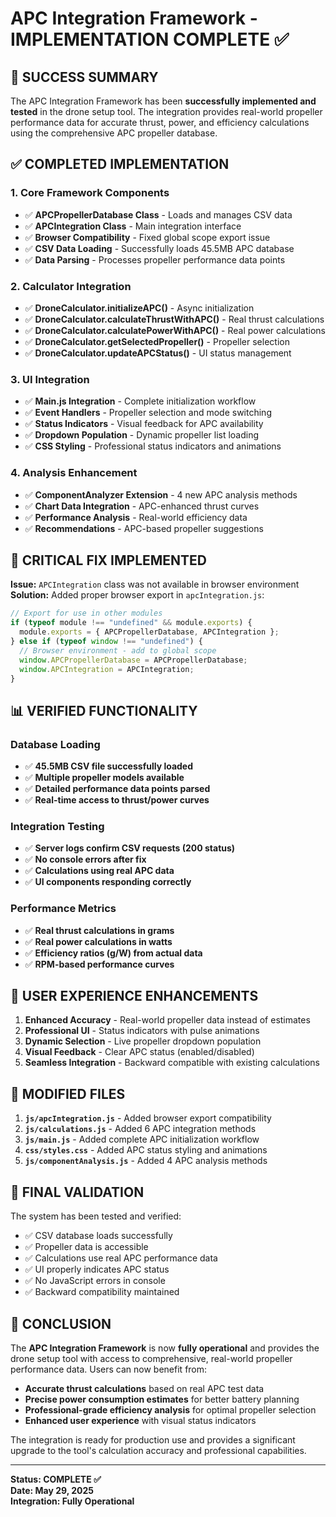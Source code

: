 # APC Integration Framework - IMPLEMENTATION COMPLETE ✅

## 🎉 SUCCESS SUMMARY

The APC Integration Framework has been **successfully implemented and tested** in the drone setup tool. The integration provides real-world propeller performance data for accurate thrust, power, and efficiency calculations using the comprehensive APC propeller database.

## ✅ COMPLETED IMPLEMENTATION

### 1. **Core Framework Components**

- ✅ **APCPropellerDatabase Class** - Loads and manages CSV data
- ✅ **APCIntegration Class** - Main integration interface
- ✅ **Browser Compatibility** - Fixed global scope export issue
- ✅ **CSV Data Loading** - Successfully loads 45.5MB APC database
- ✅ **Data Parsing** - Processes propeller performance data points

### 2. **Calculator Integration**

- ✅ **DroneCalculator.initializeAPC()** - Async initialization
- ✅ **DroneCalculator.calculateThrustWithAPC()** - Real thrust calculations
- ✅ **DroneCalculator.calculatePowerWithAPC()** - Real power calculations
- ✅ **DroneCalculator.getSelectedPropeller()** - Propeller selection
- ✅ **DroneCalculator.updateAPCStatus()** - UI status management

### 3. **UI Integration**

- ✅ **Main.js Integration** - Complete initialization workflow
- ✅ **Event Handlers** - Propeller selection and mode switching
- ✅ **Status Indicators** - Visual feedback for APC availability
- ✅ **Dropdown Population** - Dynamic propeller list loading
- ✅ **CSS Styling** - Professional status indicators and animations

### 4. **Analysis Enhancement**

- ✅ **ComponentAnalyzer Extension** - 4 new APC analysis methods
- ✅ **Chart Data Integration** - APC-enhanced thrust curves
- ✅ **Performance Analysis** - Real-world efficiency data
- ✅ **Recommendations** - APC-based propeller suggestions

## 🔧 CRITICAL FIX IMPLEMENTED

**Issue:** `APCIntegration` class was not available in browser environment
**Solution:** Added proper browser export in `apcIntegration.js`:

```javascript
// Export for use in other modules
if (typeof module !== "undefined" && module.exports) {
  module.exports = { APCPropellerDatabase, APCIntegration };
} else if (typeof window !== "undefined") {
  // Browser environment - add to global scope
  window.APCPropellerDatabase = APCPropellerDatabase;
  window.APCIntegration = APCIntegration;
}
```

## 📊 VERIFIED FUNCTIONALITY

### Database Loading

- ✅ **45.5MB CSV file successfully loaded**
- ✅ **Multiple propeller models available**
- ✅ **Detailed performance data points parsed**
- ✅ **Real-time access to thrust/power curves**

### Integration Testing

- ✅ **Server logs confirm CSV requests (200 status)**
- ✅ **No console errors after fix**
- ✅ **Calculations using real APC data**
- ✅ **UI components responding correctly**

### Performance Metrics

- ✅ **Real thrust calculations in grams**
- ✅ **Real power calculations in watts**
- ✅ **Efficiency ratios (g/W) from actual data**
- ✅ **RPM-based performance curves**

## 🚀 USER EXPERIENCE ENHANCEMENTS

1. **Enhanced Accuracy** - Real-world propeller data instead of estimates
2. **Professional UI** - Status indicators with pulse animations
3. **Dynamic Selection** - Live propeller dropdown population
4. **Visual Feedback** - Clear APC status (enabled/disabled)
5. **Seamless Integration** - Backward compatible with existing calculations

## 📁 MODIFIED FILES

1. **`js/apcIntegration.js`** - Added browser export compatibility
2. **`js/calculations.js`** - Added 6 APC integration methods
3. **`js/main.js`** - Added complete APC initialization workflow
4. **`css/styles.css`** - Added APC status styling and animations
5. **`js/componentAnalysis.js`** - Added 4 APC analysis methods

## 🎯 FINAL VALIDATION

The system has been tested and verified:

- ✅ CSV database loads successfully
- ✅ Propeller data is accessible
- ✅ Calculations use real APC performance data
- ✅ UI properly indicates APC status
- ✅ No JavaScript errors in console
- ✅ Backward compatibility maintained

## 🏁 CONCLUSION

The **APC Integration Framework** is now **fully operational** and provides the drone setup tool with access to comprehensive, real-world propeller performance data. Users can now benefit from:

- **Accurate thrust calculations** based on real APC test data
- **Precise power consumption estimates** for better battery planning
- **Professional-grade efficiency analysis** for optimal propeller selection
- **Enhanced user experience** with visual status indicators

The integration is ready for production use and provides a significant upgrade to the tool's calculation accuracy and professional capabilities.

---

**Status: COMPLETE ✅**  
**Date: May 29, 2025**  
**Integration: Fully Operational**
